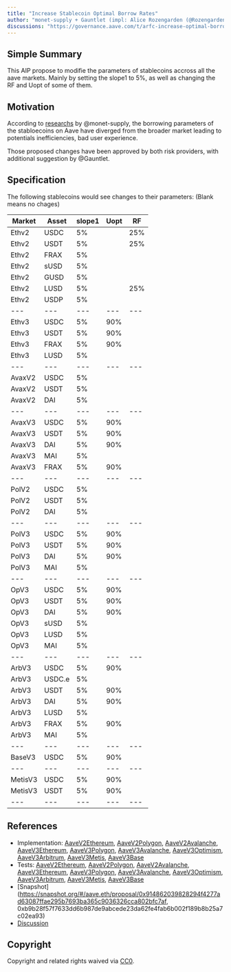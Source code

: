 ```yaml
---
title: "Increase Stablecoin Optimal Borrow Rates"
author: "monet-supply + Gauntlet (impl: Alice Rozengarden (@Rozengarden - Aave-chan initiative))"
discussions: "https://governance.aave.com/t/arfc-increase-optimal-borrow-rates-for-ethereum-stablecoin-markets/15096/3"
---
```


## Simple Summary

This AIP propose to modifie the parameters of stablecoins accross all the aave markets. Mainly by setting the slope1 to 5%, as well as changing the RF and Uopt of some of them.

## Motivation

According to [researchs](https://governance.aave.com/t/arfc-increase-optimal-borrow-rates-for-ethereum-stablecoin-markets/15096/3) by @monet-supply, the borrowing parameters of the stabloecoins on Aave have diverged from the broader market leading to potentials inefficiencies, bad user experience.

Those proposed changes have been approved by both risk providers, with additional suggestion by @Gauntlet. 

## Specification

The following stablecoins would see changes to their parameters:
(Blank means no chages)

| Market | Asset | slope1 | Uopt | RF |
| --- | --- | --- | --- | --- |
| Ethv2 | USDC | 5% |   | 25% |
| Ethv2 | USDT | 5% |   | 25% |
| Ethv2 | FRAX | 5% |   |   |
| Ethv2 | sUSD | 5% |   |   |
| Ethv2 | GUSD | 5% |   |   |
| Ethv2 | LUSD | 5% |   | 25%  |
| Ethv2 | USDP | 5% |   |   |
| --- | --- | --- | --- | --- |
| Ethv3 | USDC | 5% | 90% |   |
| Ethv3 | USDT | 5% | 90% |   |
| Ethv3 | FRAX | 5% | 90% |   |
| Ethv3 | LUSD | 5% |  |   |
| --- | --- | --- | --- | --- |
| AvaxV2 | USDC | 5% |   |   |
| AvaxV2 | USDT | 5% |   |   |
| AvaxV2 | DAI | 5% |   |   |
| --- | --- | --- | --- | --- |
| AvaxV3 | USDC | 5% | 90% |   |
| AvaxV3 | USDT | 5% | 90% |   |
| AvaxV3 | DAI | 5% | 90% |   |
| AvaxV3 | MAI | 5% |   |   |
| AvaxV3 | FRAX | 5% | 90%  |   |
| --- | --- | --- | --- | --- |
| PolV2 | USDC | 5% |   |   |
| PolV2 | USDT | 5% |   |   |
| PolV2 | DAI | 5% |   |   |
| --- | --- | --- | --- | --- |
| PolV3 | USDC | 5% | 90% |   |
| PolV3 | USDT | 5% | 90% |   |
| PolV3 | DAI | 5% | 90% |   |
| PolV3 | MAI | 5% |   |   |
| --- | --- | --- | --- | --- |
| OpV3 | USDC | 5% | 90% |   |
| OpV3 | USDT | 5% | 90% |   |
| OpV3 | DAI | 5% | 90% |   |
| OpV3 | sUSD | 5% |   |   |
| OpV3 | LUSD | 5% |   |   |
| OpV3 | MAI | 5% |   |   |
| --- | --- | --- | --- | --- |
| ArbV3 | USDC | 5% | 90% |   |
| ArbV3 | USDC.e | 5% |   |   |
| ArbV3 | USDT | 5% | 90% |   |
| ArbV3 | DAI | 5% | 90% |   |
| ArbV3 | LUSD | 5% |   |   |
| ArbV3 | FRAX | 5% | 90% |   |
| ArbV3 | MAI | 5% |   |   |
| --- | --- | --- | --- | --- |
| BaseV3 | USDC | 5% | 90% |   |
| --- | --- | --- | --- | --- |
| MetisV3 | USDC | 5% | 90% |   |
| MetisV3 | USDT | 5% | 90% |   |
| --- | --- | --- | --- | --- |

## References

- Implementation: [AaveV2Ethereum](https://github.com/bgd-labs/aave-proposals-v3/blob/main/src/20231113_Multi_IncreaseStablecoinOptimalBorrowRates/AaveV2Ethereum_IncreaseStablecoinOptimalBorrowRates_20231113.sol), [AaveV2Polygon](https://github.com/bgd-labs/aave-proposals-v3/blob/main/src/20231113_Multi_IncreaseStablecoinOptimalBorrowRates/AaveV2Polygon_IncreaseStablecoinOptimalBorrowRates_20231113.sol), [AaveV2Avalanche](https://github.com/bgd-labs/aave-proposals-v3/blob/main/src/20231113_Multi_IncreaseStablecoinOptimalBorrowRates/AaveV2Avalanche_IncreaseStablecoinOptimalBorrowRates_20231113.sol), [AaveV3Ethereum](https://github.com/bgd-labs/aave-proposals-v3/blob/main/src/20231113_Multi_IncreaseStablecoinOptimalBorrowRates/AaveV3Ethereum_IncreaseStablecoinOptimalBorrowRates_20231113.sol), [AaveV3Polygon](https://github.com/bgd-labs/aave-proposals-v3/blob/main/src/20231113_Multi_IncreaseStablecoinOptimalBorrowRates/AaveV3Polygon_IncreaseStablecoinOptimalBorrowRates_20231113.sol), [AaveV3Avalanche](https://github.com/bgd-labs/aave-proposals-v3/blob/main/src/20231113_Multi_IncreaseStablecoinOptimalBorrowRates/AaveV3Avalanche_IncreaseStablecoinOptimalBorrowRates_20231113.sol), [AaveV3Optimism](https://github.com/bgd-labs/aave-proposals-v3/blob/main/src/20231113_Multi_IncreaseStablecoinOptimalBorrowRates/AaveV3Optimism_IncreaseStablecoinOptimalBorrowRates_20231113.sol), [AaveV3Arbitrum](https://github.com/bgd-labs/aave-proposals-v3/blob/main/src/20231113_Multi_IncreaseStablecoinOptimalBorrowRates/AaveV3Arbitrum_IncreaseStablecoinOptimalBorrowRates_20231113.sol), [AaveV3Metis](https://github.com/bgd-labs/aave-proposals-v3/blob/main/src/20231113_Multi_IncreaseStablecoinOptimalBorrowRates/AaveV3Metis_IncreaseStablecoinOptimalBorrowRates_20231113.sol), [AaveV3Base](https://github.com/bgd-labs/aave-proposals-v3/blob/main/src/20231113_Multi_IncreaseStablecoinOptimalBorrowRates/AaveV3Base_IncreaseStablecoinOptimalBorrowRates_20231113.sol)
- Tests: [AaveV2Ethereum](https://github.com/bgd-labs/aave-proposals-v3/blob/main/src/20231113_Multi_IncreaseStablecoinOptimalBorrowRates/AaveV2Ethereum_IncreaseStablecoinOptimalBorrowRates_20231113.t.sol), [AaveV2Polygon](https://github.com/bgd-labs/aave-proposals-v3/blob/main/src/20231113_Multi_IncreaseStablecoinOptimalBorrowRates/AaveV2Polygon_IncreaseStablecoinOptimalBorrowRates_20231113.t.sol), [AaveV2Avalanche](https://github.com/bgd-labs/aave-proposals-v3/blob/main/src/20231113_Multi_IncreaseStablecoinOptimalBorrowRates/AaveV2Avalanche_IncreaseStablecoinOptimalBorrowRates_20231113.t.sol), [AaveV3Ethereum](https://github.com/bgd-labs/aave-proposals-v3/blob/main/src/20231113_Multi_IncreaseStablecoinOptimalBorrowRates/AaveV3Ethereum_IncreaseStablecoinOptimalBorrowRates_20231113.t.sol), [AaveV3Polygon](https://github.com/bgd-labs/aave-proposals-v3/blob/main/src/20231113_Multi_IncreaseStablecoinOptimalBorrowRates/AaveV3Polygon_IncreaseStablecoinOptimalBorrowRates_20231113.t.sol), [AaveV3Avalanche](https://github.com/bgd-labs/aave-proposals-v3/blob/main/src/20231113_Multi_IncreaseStablecoinOptimalBorrowRates/AaveV3Avalanche_IncreaseStablecoinOptimalBorrowRates_20231113.t.sol), [AaveV3Optimism](https://github.com/bgd-labs/aave-proposals-v3/blob/main/src/20231113_Multi_IncreaseStablecoinOptimalBorrowRates/AaveV3Optimism_IncreaseStablecoinOptimalBorrowRates_20231113.t.sol), [AaveV3Arbitrum](https://github.com/bgd-labs/aave-proposals-v3/blob/main/src/20231113_Multi_IncreaseStablecoinOptimalBorrowRates/AaveV3Arbitrum_IncreaseStablecoinOptimalBorrowRates_20231113.t.sol), [AaveV3Metis](https://github.com/bgd-labs/aave-proposals-v3/blob/main/src/20231113_Multi_IncreaseStablecoinOptimalBorrowRates/AaveV3Metis_IncreaseStablecoinOptimalBorrowRates_20231113.t.sol), [AaveV3Base](https://github.com/bgd-labs/aave-proposals-v3/blob/main/src/20231113_Multi_IncreaseStablecoinOptimalBorrowRates/AaveV3Base_IncreaseStablecoinOptimalBorrowRates_20231113.t.sol)
- [Snapshot](https://snapshot.org/#/aave.eth/proposal/0x914862039828294f4277ad63087ffae295b7693ba365c9036326cca802bfc7af, 0xb9b28f57f7633dd6b987de9abcede23da62fe4fab6b002f189b8b25a7c02ea93)
- [Discussion](https://governance.aave.com/t/arfc-increase-optimal-borrow-rates-for-ethereum-stablecoin-markets/15096/3)

## Copyright

Copyright and related rights waived via [CC0](https://creativecommons.org/publicdomain/zero/1.0/).
